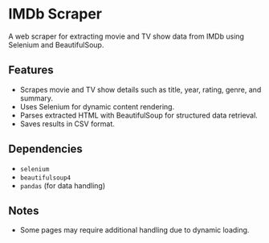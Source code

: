 # IMDb Scraper

A web scraper for extracting movie and TV show data from IMDb using Selenium and BeautifulSoup.

## Features
- Scrapes movie and TV show details such as title, year, rating, genre, and summary.
- Uses Selenium for dynamic content rendering.
- Parses extracted HTML with BeautifulSoup for structured data retrieval.
- Saves results in CSV format.

## Dependencies
- `selenium`
- `beautifulsoup4`
- `pandas` (for data handling)

## Notes
- Some pages may require additional handling due to dynamic loading.

